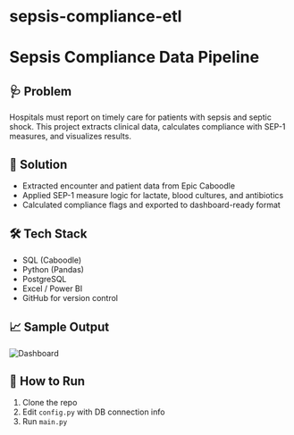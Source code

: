 # sepsis-compliance-etl
# Sepsis Compliance Data Pipeline

## 🩺 Problem
Hospitals must report on timely care for patients with sepsis and septic shock. This project extracts clinical data, calculates compliance with SEP-1 measures, and visualizes results.

## 🧠 Solution
- Extracted encounter and patient data from Epic Caboodle
- Applied SEP-1 measure logic for lactate, blood cultures, and antibiotics
- Calculated compliance flags and exported to dashboard-ready format

## 🛠 Tech Stack
- SQL (Caboodle)
- Python (Pandas)
- PostgreSQL
- Excel / Power BI
- GitHub for version control

## 📈 Sample Output
![Dashboard](architecture_diagram.png)

## 🚀 How to Run
1. Clone the repo
2. Edit `config.py` with DB connection info
3. Run `main.py`
